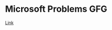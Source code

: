 # Microsoft Problems GFG
<a href="https://www.geeksforgeeks.org/explore?page=1&company=Microsoft&sortBy=submissions&itm_source=geeksforgeeks&itm_medium=main_header&itm_campaign=practice_header">Link</a>